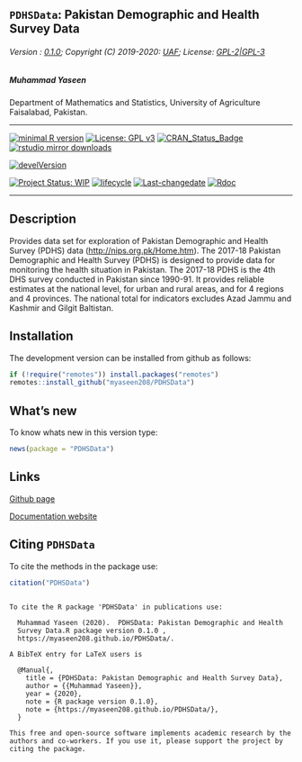 
## `PDHSData`: Pakistan Demographic and Health Survey Data

###### Version : [0.1.0](https://myaseen208.github.io/PDHSData/); Copyright (C) 2019-2020: [UAF](http://uaf.edu.pk//); License: [GPL-2|GPL-3](https://www.r-project.org/Licenses/)

##### *Muhammad Yaseen*

Department of Mathematics and Statistics, University of Agriculture
Faisalabad, Pakistan.

-----

[![minimal R
version](https://img.shields.io/badge/R%3E%3D-3.5.0-6666ff.svg)](https://cran.r-project.org/)
[![License: GPL
v3](https://img.shields.io/badge/License-GPL%20v3-blue.svg)](https://www.gnu.org/licenses/gpl-3.0)
[![CRAN\_Status\_Badge](https://www.r-pkg.org/badges/version-last-release/PDHSData)](https://cran.r-project.org/package=PDHSData)
[![rstudio mirror
downloads](https://cranlogs.r-pkg.org/badges/grand-total/PDHSData?color=green)](https://CRAN.R-project.org/package=PDHSData)
<!-- [![packageversion](https://img.shields.io/badge/Package%20version-0.2.3.3-orange.svg)](https://github.com/myaseen208/PDHSData) -->

[![develVersion](https://img.shields.io/badge/devel%20version-0.1.0-orange.svg)](https://github.com/myaseen208/PDHSData)

<!-- [![GitHub Download Count](https://github-basic-badges.herokuapp.com/downloads/myaseen208/PDHSData/total.svg)] -->

[![Project Status:
WIP](http://www.repostatus.org/badges/latest/inactive.svg)](http://www.repostatus.org/#inactive)
[![lifecycle](https://img.shields.io/badge/lifecycle-stable-brightgreen.svg)](https://www.tidyverse.org/lifecycle/#stable)
[![Last-changedate](https://img.shields.io/badge/last%20change-2020--02--22-yellowgreen.svg)](https://github.com/myaseen208/PDHSData)
[![Rdoc](http://www.rdocumentation.org/badges/version/PDHSData)](http://www.rdocumentation.org/packages/PDHSData)

-----

## Description

Provides data set for exploration of Pakistan Demographic and Health
Survey (PDHS) data (<http://nips.org.pk/Home.htm>). The 2017-18 Pakistan
Demographic and Health Survey (PDHS) is designed to provide data for
monitoring the health situation in Pakistan. The 2017-18 PDHS is the 4th
DHS survey conducted in Pakistan since 1990-91. It provides reliable
estimates at the national level, for urban and rural areas, and for 4
regions and 4 provinces. The national total for indicators excludes Azad
Jammu and Kashmir and Gilgit Baltistan.

## Installation

The development version can be installed from github as follows:

``` r
if (!require("remotes")) install.packages("remotes")
remotes::install_github("myaseen208/PDHSData")
```

## What’s new

To know whats new in this version type:

``` r
news(package = "PDHSData")
```

## Links

[Github page](https://github.com/myaseen208/PDHSData)

[Documentation website](https://myaseen208.github.io/PDHSData/)

## Citing `PDHSData`

To cite the methods in the package use:

``` r
citation("PDHSData")
```

``` 

To cite the R package 'PDHSData' in publications use:

  Muhammad Yaseen (2020).  PDHSData: Pakistan Demographic and Health
  Survey Data.R package version 0.1.0 ,
  https://myaseen208.github.io/PDHSData/.

A BibTeX entry for LaTeX users is

  @Manual{,
    title = {PDHSData: Pakistan Demographic and Health Survey Data},
    author = {{Muhammad Yaseen}},
    year = {2020},
    note = {R package version 0.1.0},
    note = {https://myaseen208.github.io/PDHSData/},
  }

This free and open-source software implements academic research by the
authors and co-workers. If you use it, please support the project by
citing the package.
```
